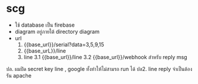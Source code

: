 # scg
- ใช้ database เป็น firebase
- diagram อยู่ภายใต้ directory diagram
- url
  1. {{base_url}}/serial?data=3,5,9,15
  2. {{base_urL}}/line
  3. line 
    3.1 {{base_url}}/line
    3.2 {{base_url}}/webhook สำหรับ reply msg

ปล. ผมปิด secret key line , google ทั้งทำให้ไม่สามรถ run ได้
ปล2. line reply จำเป็นต้องรัน apache
